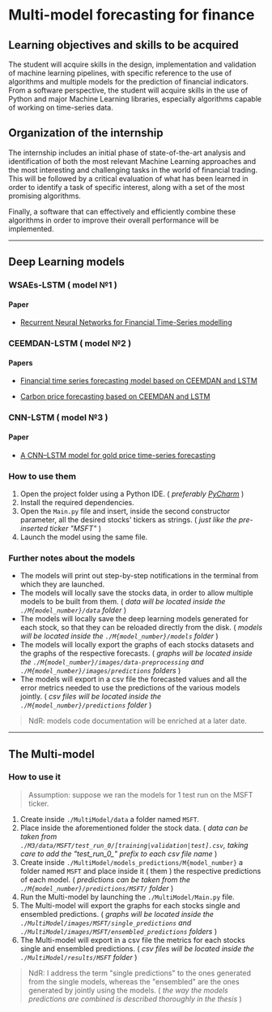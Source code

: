 # Multi-model forecasting for finance

## Learning objectives and skills to be acquired

The student will acquire skills in the design, implementation and validation of machine learning pipelines, with specific reference to the use of algorithms and multiple models for the prediction of financial indicators.  
From a software perspective, the student will acquire skills in the use of Python and major Machine Learning libraries, especially algorithms capable of working on time-series data.

## Organization of the internship

The internship includes an initial phase of state-of-the-art analysis and identification of both the most relevant Machine Learning approaches and the most interesting and challenging tasks in the world of financial trading.  
This will be followed by a critical evaluation of what has been learned in order to identify a task of specific interest, along with a set of the most promising algorithms.
  
Finally, a software that can effectively and efficiently combine these algorithms in order to improve their overall performance will be implemented.

---

## Deep Learning models

### WSAEs-LSTM ( model №1 )

#### Paper

- [Recurrent Neural Networks for Financial Time-Series modelling](https://ieeexplore.ieee.org/abstract/document/8545666)

### CEEMDAN-LSTM ( model №2 )

#### Papers

- [Financial time series forecasting model based on CEEMDAN and LSTM](https://www.sciencedirect.com/science/article/abs/pii/S0378437118314985)

- [Carbon price forecasting based on CEEMDAN and LSTM](https://www.sciencedirect.com/science/article/abs/pii/S0306261922000782?via=ihub)

### CNN-LSTM ( model №3 )

#### Paper

- [A CNN–LSTM model for gold price time-series forecasting](https://link.springer.com/article/10.1007/s00521-020-04867-x)

### How to use them

1. Open the project folder using a Python IDE. ( _preferably [PyCharm](https://www.jetbrains.com/pycharm/)_ )
2. Install the required dependencies.
3. Open the `Main.py` file and insert, inside the second constructor parameter, all the desired stocks' tickers as strings. ( _just like the pre-inserted ticker "MSFT"_ )
4. Launch the model using the same file.

### Further notes about the models

- The models will print out step-by-step notifications in the terminal from which they are launched.
- The models will locally save the stocks data, in order to allow multiple models to be built from them. ( _data will be located inside the `./M{model_number}/data` folder_ )
- The models will locally save the deep learning models generated for each stock, so that they can be reloaded directly from the disk. ( _models will be located inside the `./M{model_number}/models` folder_ )
- The models will locally export the graphs of each stocks datasets and the graphs of the respective forecasts. ( _graphs will be located inside the `./M{model_number}/images/data-preprocessing` and `./M{model_number}/images/predictions` folders_ )
- The models will export in a csv file the forecasted values and all the error metrics needed to use the predictions of the various models jointly. ( _csv files will be located inside the `./M{model_number}/predictions` folder_ )

> NdR: models code documentation will be enriched at a later date.

---

## The Multi-model

### How to use it

> Assumption: suppose we ran the models for 1 test run on the MSFT ticker.

1. Create inside `./MultiModel/data` a folder named `MSFT`.
2. Place inside the aforementioned folder the stock data. ( _data can be taken from `./M3/data/MSFT/test_run_0/[training|validation|test].csv`\, taking care to add the "test\_run\_0\_" prefix to each csv file name_ )
3. Create inside `./MultiModel/models_predictions/M{model_number}` a folder named `MSFT` and place inside it ( them ) the respective predictions of each model. ( _predictions can be taken from the `./M{model_number}/predictions/MSFT/` folder_ )
4. Run the Multi-model by launching the `./MultiModel/Main.py` file.
5. The Multi-model will export the graphs for each stocks single and ensembled predictions. ( _graphs will be located inside the `./MultiModel/images/MSFT/single_predictions` and `./MultiModel/images/MSFT/ensembled_predictions` folders_ )
6. The Multi-model will export in a csv file the metrics for each stocks single and ensembled predictions. ( _csv files will be located inside the `./MultiModel/results/MSFT` folder_ )

> NdR: I address the term "single predictions" to the ones generated from the single models, whereas the "ensembled" are the ones generated by jointly using the models. ( _the way the models predictions are combined is described thoroughly in the thesis_ )
